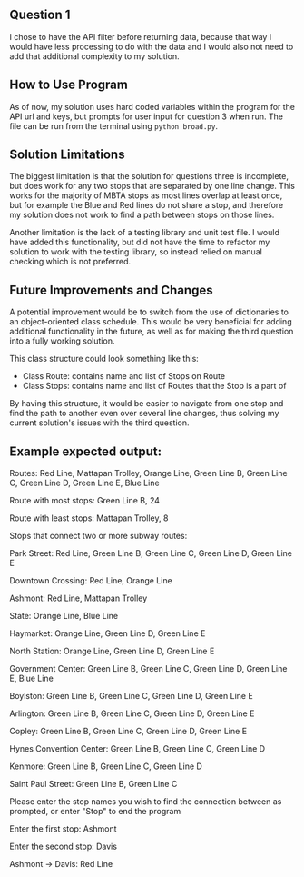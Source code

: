 ## Question 1
I chose to have the API filter before returning data, because that way I would have less processing to do with the 
data and I would also not need to add that additional complexity to my solution. 

## How to Use Program
As of now, my solution uses hard coded variables within the program for the API url and keys, but prompts for user input for question 3 when run. 
The file can be run from the terminal using `python broad.py`.

## Solution Limitations
The biggest limitation is that the solution for questions three is incomplete, but does work for any two stops that are separated by one
line change. This works for the majority of MBTA stops as most lines overlap at least once, but for example the Blue
and Red lines do not share a stop, and therefore my solution does not work to find a path between stops on those lines.

Another limitation is the lack of a testing library and unit test file. 
I would have added this functionality, but did not have the time to refactor my solution to work with the testing library, so instead relied on manual checking which is not preferred.

## Future Improvements and Changes
A potential improvement would be to switch from the use of dictionaries to an object-oriented class schedule. 
This would be very beneficial for adding additional functionality in the future, as well as for making the third 
question into a fully working solution.

This class structure could look something like this:
- Class Route: contains name and list of Stops on Route
- Class Stops: contains name and list of Routes that the Stop is a part of

By having this structure, it would be easier to navigate from one stop and find the path to another even over several line changes, thus solving my current solution's issues with the third question. 

## Example expected output: 
Routes: Red Line, Mattapan Trolley, Orange Line, Green Line B, Green Line C, Green Line D, Green Line E, Blue Line


Route with most stops: Green Line B, 24

Route with least stops: Mattapan Trolley, 8


Stops that connect two or more subway routes:

Park Street: Red Line, Green Line B, Green Line C, Green Line D, Green Line E

Downtown Crossing: Red Line, Orange Line

Ashmont: Red Line, Mattapan Trolley

State: Orange Line, Blue Line

Haymarket: Orange Line, Green Line D, Green Line E

North Station: Orange Line, Green Line D, Green Line E

Government Center: Green Line B, Green Line C, Green Line D, Green Line E, Blue Line

Boylston: Green Line B, Green Line C, Green Line D, Green Line E

Arlington: Green Line B, Green Line C, Green Line D, Green Line E

Copley: Green Line B, Green Line C, Green Line D, Green Line E

Hynes Convention Center: Green Line B, Green Line C, Green Line D

Kenmore: Green Line B, Green Line C, Green Line D

Saint Paul Street: Green Line B, Green Line C


Please enter the stop names you wish to find the connection between as prompted, or enter "Stop" to end the program

Enter the first stop: Ashmont

Enter the second stop: Davis

Ashmont -> Davis: Red Line
